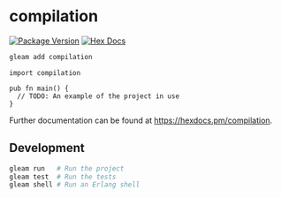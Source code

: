 # compilation

[![Package Version](https://img.shields.io/hexpm/v/compilation)](https://hex.pm/packages/compilation)
[![Hex Docs](https://img.shields.io/badge/hex-docs-ffaff3)](https://hexdocs.pm/compilation/)

```sh
gleam add compilation
```
```gleam
import compilation

pub fn main() {
  // TODO: An example of the project in use
}
```

Further documentation can be found at <https://hexdocs.pm/compilation>.

## Development

```sh
gleam run   # Run the project
gleam test  # Run the tests
gleam shell # Run an Erlang shell
```
